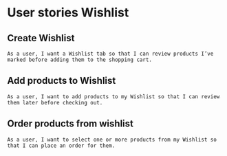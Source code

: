 # User stories Wishlist

## Create Wishlist
    As a user, I want a Wishlist tab so that I can review products I’ve marked before adding them to the shopping cart.

## Add products to Wishlist
    As a user, I want to add products to my Wishlist so that I can review them later before checking out.

## Order products from wishlist
    As a user, I want to select one or more products from my Wishlist so that I can place an order for them.